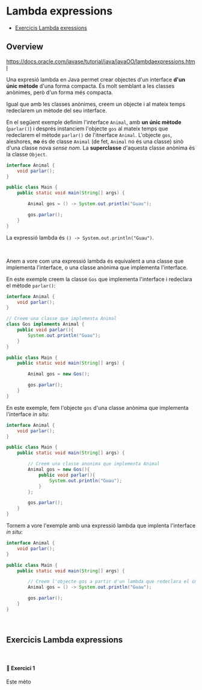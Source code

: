 # Lambda expressions

- [Exercicis Lambda exressions](#exercicis-lambda-expressions)

## Overview

https://docs.oracle.com/javase/tutorial/java/javaOO/lambdaexpressions.html

Una expresió lambda en Java permet crear objectes d'un interface **d'un únic mètode** d'una forma compacta. És molt semblant a les classes anònimes, però d'un forma més compacta.

Igual que amb les classes anònimes, creem un objecte i al mateix temps redeclarem un mètode del seu interface.


En el següent exemple definim l'interface `Animal`, amb **un únic mètode** (`parlar()`) i després instanciem l'objecte `gos` al mateix temps que redeclarem el mètode `parlar()`  de l'itnerface `Animal`. L'objecte `gos`, aleshores, __no__ és de classe `Animal` (de fet, `Animal` no és una classe) sinò d'una classe nova _sense nom_. La __superclasse__ d'aquesta classe anònima és la classe `Object`.

```java
interface Animal {
    void parlar();
}

public class Main {
    public static void main(String[] args) {

        Animal gos = () -> System.out.println("Guau");

        gos.parlar();
    }
}
```

La expressió lambda és `() -> System.out.println("Guau")`. 

<br />

Anem a vore com una expressió lambda és equivalent a una classe que implementa l'interface, o una classe anònima que implementa l'interface.

En este exemple creem la classe `Gos` que implementa l'interface i redeclara el mètode `parlar()`:

```java
interface Animal {
    void parlar();
}

// Creem una classe que implementa Animal
class Gos implements Animal {
    public void parlar(){
        System.out.println("Guau");
    }
}

public class Main {
    public static void main(String[] args) {

        Animal gos = new Gos();

        gos.parlar();
    }
}
```

En este exemple, fem l'objecte `gos` d'una classe anònima que implementa l'interface _in situ_:
```java
interface Animal {
    void parlar();
}

public class Main {
    public static void main(String[] args) {

        // Creem una classe anonima que implementa Animal
        Animal gos = new Gos(){
            public void parlar(){
                System.out.println("Guau");
            }
        };

        gos.parlar();
    }
}
```

Tornem a vore l'exemple amb una expressió lambda que implenta l'interface _in situ_:

```java
interface Animal {
    void parlar();
}

public class Main {
    public static void main(String[] args) {

        // Creem l'objecte gos a partir d'un lambda que redeclara el únic mètode parlar()
        Animal gos = () -> System.out.println("Guau");

        gos.parlar();
    }
}
```

<br />

## Exercicis Lambda expressions

<br />

#### 🍎 Exercici 1 
Este mèto
